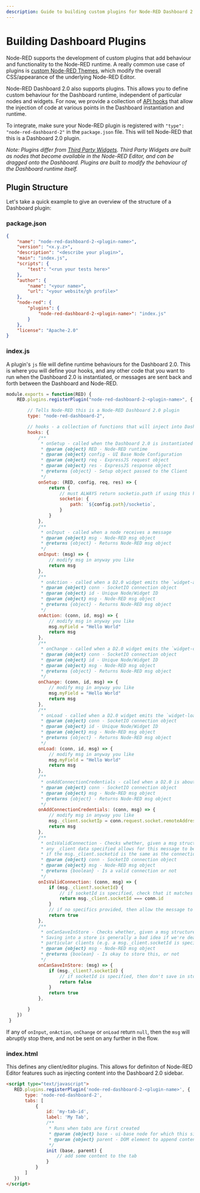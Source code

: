 ```yaml
---
description: Guide to building custom plugins for Node-RED Dashboard 2.0, enhancing its capabilities with your functionality.
---
```


<script setup>
    import AddedIn from '../../components/AddedIn.vue';
</script>

# Building Dashboard Plugins <AddedIn version="0.11.0"/>

Node-RED supports the development of custom plugins that add behaviour and functionality to the Node-RED runtime. A really common use case of plugins is [custom Node-RED Themes](https://nodered.org/docs/api/ui/themes/), which modify the overall CSS/appearance of the underlying Node-RED Editor.

Node-RED Dashboard 2.0 also supports plugins. This allows you to define custom behaviour for the Dashboard runtime, independent of particular nodes and widgets. For now, we provide a collection of [API hooks](#index-js) that allow the injection of code at various points in the Dashboard instantiation and runtime.

To integrate, make sure your Node-RED plugin is registered with `"type": "node-red-dashboard-2"` in the `package.json` file. This will tell Node-RED that this is a Dashboard 2.0 plugin.

_Note: Plugins differ from [Third Party Widgets](../widgets/third-party.md). Third Party Widgets are built as nodes that become available in the Node-RED Editor, and can be dragged onto the Dashboard. Plugins are built to modify the behaviour of the Dashboard runtime itself._

## Plugin Structure

Let's take a quick example to give an overview of the structure of a Dashboard plugin:

### package.json

```json
{
    "name": "node-red-dashboard-2-<plugin-name>",
    "version": "<x.y.z>",
    "description": "<describe your plugin>",
    "main": "index.js",
    "scripts": {
        "test": "<run your tests here>"
    },
    "author": {
        "name": "<your name>",
        "url": "<your website/gh profile>"
    },
    "node-red": {
        "plugins": {
            "node-red-dashboard-2-<plugin-name>": "index.js"
        }
    },
    "license": "Apache-2.0"
}
```


### index.js

A plugin's `js` file will define runtime behaviours for the Dashboard 2.0. This is where you will define your hooks, and any other code that you want to run when the Dashboard 2.0 is instantiated, or messages are sent back and forth between the Dashboard and Node-RED.

```js
module.exports = function(RED) {
    RED.plugins.registerPlugin("node-red-dashboard-2-<plugin-name>", {

        // Tells Node-RED this is a Node-RED Dashboard 2.0 plugin
        type: "node-red-dashboard-2",

        // hooks - a collection of functions that will inject into Dashboard 2.0
        hooks: {
            /**
             * onSetup - called when the Dashboard 2.0 is instantiated
             * @param {object} RED - Node-RED runtime
             * @param {object} config - UI Base Node Configuration
             * @param {object} req - ExpressJS request object
             * @param {object} res - ExpressJS response object
             * @returns {object} - Setup object passed to the Client
             */ 
            onSetup: (RED, config, req, res) => {
                return {
                    // must ALWAYS return socketio.path if using this hook
                    socketio: {
                        path: `${config.path}/socketio`, 
                    }
                }
            },
            /**
             * onInput - called when a node receives a message
             * @param {object} msg - Node-RED msg object
             * @returns {object} - Returns Node-RED msg object
             */ 
            onInput: (msg) => {
                // modify msg in anyway you like
                return msg
            },
            /**
             * onAction - called when a D2.0 widget emits the `widget-action` event via SocketIO
             * @param {object} conn - SocketIO connection object
             * @param {object} id - Unique Node/Widget ID
             * @param {object} msg - Node-RED msg object
             * @returns {object} - Returns Node-RED msg object
             */ 
            onAction: (conn, id, msg) => {
                // modify msg in anyway you like
                msg.myField = "Hello World"
                return msg
            },
            /**
             * onChange - called when a D2.0 widget emits the `widget-change` event via SocketIO
             * @param {object} conn - SocketIO connection object
             * @param {object} id - Unique Node/Widget ID
             * @param {object} msg - Node-RED msg object
             * @returns {object} - Returns Node-RED msg object
             */ 
            onChange: (conn, id, msg) => {
                // modify msg in anyway you like
                msg.myField = "Hello World"
                return msg
            },
            /**
             * onLoad - called when a D2.0 widget emits the `widget-load` event via SocketIO
             * @param {object} conn - SocketIO connection object
             * @param {object} id - Unique Node/Widget ID
             * @param {object} msg - Node-RED msg object
             * @returns {object} - Returns Node-RED msg object
             */ 
            onLoad: (conn, id, msg) => {
                // modify msg in anyway you like
                msg.myField = "Hello World"
                return msg
            },
            /**
             * onAddConnectionCredentials - called when a D2.0 is about to send a message in Node-RED
             * @param {object} conn - SocketIO connection object
             * @param {object} msg - Node-RED msg object
             * @returns {object} - Returns Node-RED msg object
             */ 
            onAddConnectionCredentials: (conn, msg) => {
                // modify msg in anyway you like
                msg._client.socketIp = conn.request.socket.remoteAddress
                return msg
            },
            /**
             * onIsValidConnection - Checks whether, given a msg structure and Socket connection,
             * any _client data specified allows for this message to be sent, e.g.
             * if the msg._client.socketid is the same as the connection's ID
             * @param {object} conn - SocketIO connection object
             * @param {object} msg - Node-RED msg object
             * @returns {boolean} - Is a valid connection or not
             */ 
            onIsValidConnection: (conn, msg) => {
                if (msg._client?.socketId) {
                    // if socketId is specified, check that it matches the connection's ID
                    return msg._client.socketId === conn.id
                }
                // if no specifics provided, then allow the message to be sent
                return true
            },
            /**
             * onCanSaveInStore - Checks whether, given a msg structure, the msg can be saved in the store
             * Saving into a store is generally a bad idea if we're dealing with messages only intended for
             * particular clients (e.g. a msg._client.socketId is specified)
             * @param {object} msg - Node-RED msg object
             * @returns {boolean} - Is okay to store this, or not
             */
            onCanSaveInStore: (msg) => {
                if (msg._client?.socketId) {
                    // if socketId is specified, then don't save in store
                    return false
                }
                return true
            },

        }
    })
 }
 ```

 If any of `onInput`, `onAction`, `onChange` or `onLoad` return `null`, then the `msg` will abruptly stop there, and not be sent on any further in the flow.

 ### index.html

This defines any client/editor plugins. This allows for definiton of Node-RED Editor features such as injecting content into the Dashboard 2.0 sidebar.

 ```html
 <script type="text/javascript">
    RED.plugins.registerPlugin('node-red-dashboard-2-<plugin-name>', {
        type: 'node-red-dashboard-2',
        tabs: [
            {
                id: 'my-tab-id',
                label: 'My Tab',
                /**
                 * Runs when tabs are first created
                 * @param {object} base - ui-base node for which this sidebar represents
                 * @param {object} parent - DOM element to append content to
                 */
                init (base, parent) {
                    // add some content to the tab
                }
            }
        ]
    })
</script>
 ```